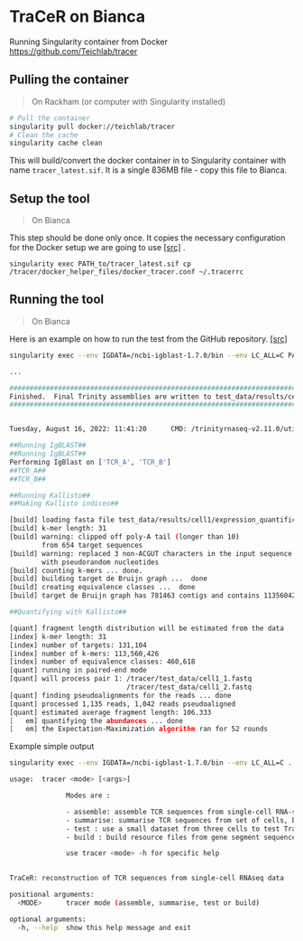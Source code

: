 # TraCeR on Bianca
Running Singularity container from Docker
https://github.com/Teichlab/tracer  

## Pulling the container

> On Rackham (or computer with Singularity installed)

```bash
# Pull the container
singularity pull docker://teichlab/tracer
# Clean the cache
singularity cache clean
```
This will build/convert the docker container in to Singularity container with name `tracer_latest.sif`. It is a single 836MB file - copy this file to Bianca.

## Setup the tool
> On Bianca

This step should be done only once. It copies the necessary configuration for the Docker setup we are going to use [[src]](https://github.com/Teichlab/tracer/blob/84f53e5ae0211822580be53841fc097fa8694419/Dockerfile#L46) .
```
singularity exec PATH_to/tracer_latest.sif cp /tracer/docker_helper_files/docker_tracer.conf ~/.tracerrc
```


## Running the tool
> On Bianca

Here is an example on how to run the test from the GitHub repository. [[src]](https://github.com/Teichlab/tracer/blob/master/docker_helper_files/docker_wrapper.sh)
```bash
singularity exec --env IGDATA=/ncbi-igblast-1.7.0/bin --env LC_ALL=C PATH_to/tracer_latest.sif tracer test -o test_data

...

#############################################################################
Finished.  Final Trinity assemblies are written to test_data/results/cell1/Trinity_output/Trinity_cell1_TCR_B.Trinity.fasta
#############################################################################


Tuesday, August 16, 2022: 11:41:20      CMD: /trinityrnaseq-v2.11.0/util/support_scripts/get_Trinity_gene_to_trans_map.pl test_data/results/cell1/Trinity_output/Trinity_cell1_TCR_B.Trinity.fasta > test_data/results/cell1/Trinity_output/Trinity_cell1_TCR_B.Trinity.fasta.gene_trans_map

##Running IgBLAST##
##Running IgBLAST##
Performing IgBlast on ['TCR_A', 'TCR_B']
##TCR_A##
##TCR_B##

##Running Kallisto##
##Making Kallisto indices##

[build] loading fasta file test_data/results/cell1/expression_quantification/kallisto_index/cell1_transcriptome.fa
[build] k-mer length: 31
[build] warning: clipped off poly-A tail (longer than 10)
        from 654 target sequences
[build] warning: replaced 3 non-ACGUT characters in the input sequence
        with pseudorandom nucleotides
[build] counting k-mers ... done.
[build] building target de Bruijn graph ...  done 
[build] creating equivalence classes ...  done
[build] target de Bruijn graph has 781463 contigs and contains 113560426 k-mers 

##Quantifying with Kallisto##

[quant] fragment length distribution will be estimated from the data
[index] k-mer length: 31
[index] number of targets: 131,104
[index] number of k-mers: 113,560,426
[index] number of equivalence classes: 460,618
[quant] running in paired-end mode
[quant] will process pair 1: /tracer/test_data/cell1_1.fastq
                             /tracer/test_data/cell1_2.fastq
[quant] finding pseudoalignments for the reads ... done
[quant] processed 1,135 reads, 1,042 reads pseudoaligned
[quant] estimated average fragment length: 106.333
[   em] quantifying the abundances ... done
[   em] the Expectation-Maximization algorithm ran for 52 rounds
```

Example simple output
```bash
singularity exec --env IGDATA=/ncbi-igblast-1.7.0/bin --env LC_ALL=C ../tracer_latest.sif tracer -h

usage:  tracer <mode> [<args>]

              Modes are :

              - assemble: assemble TCR sequences from single-cell RNA-sequencing reads
              - summarise: summarise TCR sequences from set of cells, build clonotype networks
              - test : use a small dataset from three cells to test TraCeR installation
              - build : build resource files from gene segment sequences

              use tracer <mode> -h for specific help
              

TraCeR: reconstruction of TCR sequences from single-cell RNAseq data

positional arguments:
  <MODE>      tracer mode (assemble, summarise, test or build)

optional arguments:
  -h, --help  show this help message and exit
```
